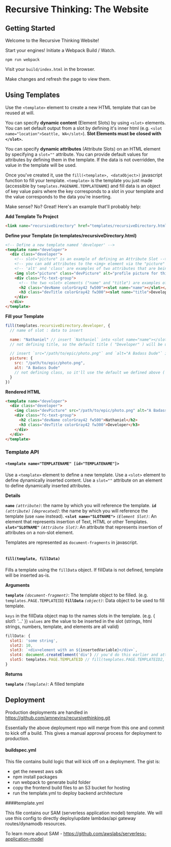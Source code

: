 # Recursive Thinking: The Website

## Getting Started

Welcome to the Recursive Thinking Website!

Start your engines! Initiate a Webpack Build / Watch.
```
npm run webpack
```

Visit your `build/index.html` in the browser.

Make changes and refresh the page to view them.


## Using Templates

Use the `<template>` element to create a new HTML template that can be reused at will.

You can specify **dynamic content** (Element Slots) by using `<slot>` elements. You can set default output from a slot by defining it's inner html (e.g. `<slot name="location">Seattle, WA</slot>`). **Slot Elements must be closed with `</slot>`.**

You can specify **dynamic attributes** (Attribute Slots) on an HTML element by specifying a `slot=""` attribute. You can provide default values for attributes by defining them in the template. If the data is not overridden, the value in the template will be used.

Once you've created it, use the `fill(<template>, <dataObject>)` javascript function to fill your template. `<template>` is the template you just made (accessible by `templates.PAGENAME.TEMPLATENAME`) and fill data is an object of key value pairs where the key corresponds to a slot in your template and the value corresponds to the data you're inserting.

Make sense? No? Great! Here's an example that'll probably help:

**Add Template To Project**
```html
<link name="recursiveDirectory" href="templates/recursiveDirectory.html" type="text/html" rel="import">
```

**Define your Template (in templates/recursiveDirectory.html)**
```html
<!-- Define a new template named 'developer' -->
<template name="developer">
  <div class="developer">
    <!-- slot="picture" is an example of defining an Attribute Slot -->
    <!-- you can add attributes to the <img> element via the "picture" slot -->
    <!-- 'alt' and 'class' are examples of two attributes that are being defaulted -->
    <img slot="picture" class="devPicture" alt="profile picture for this developer">
    <div class="fc-text-group">
      <!-- the two <slot> elements ("name" and "title") are examples of Element Slots -->
      <h2 class="devName colorGray42 fw500"><slot name="name"></slot></h2>
      <h3 class="devTitle colorGray42 fw300"><slot name="title">Developer</slot></h3>
    </div>
  </div>
</template>
```

**Fill your Template**
```js
fill(templates.recursiveDirectory.developer, {
  // name of slot : data to insert

  name: "Nathaniel" // insert `Nathaniel` into <slot name="name"></slot> as HTML
  // not defining title, so the default title ( "Developer" ) will be used

  // insert `src="/path/to/epic/photo.png"` and `alt="A Badass Dude"` into slot="picture" as attributes
  picture: {
    src: "/path/to/epic/photo.png",
    alt: "A Badass Dude"
    // not defining class, so it'll use the default we defined above ( "fc-text-group" )
  }
})
```

**Rendered HTML**

```html
<template name="developer">
  <div class="developer">
    <img class="devPicture" src="/path/to/epic/photo.png" alt="A Badass Dude">
    <div class="fc-text-group">
      <h2 class="devName colorGray42 fw500">Nathaniel</h2>
      <h3 class="devTitle colorGray42 fw300">Developer</h3>
    </div>
  </div>
</template>
```

### Template API

#### `<template name="TEMPLATENAME" [id="TEMPLATENAME"]>`

Use a `<template>` element to define a new template.
Use a `<slot>` element to define dynamically inserted content.
Use a `slot=""` attribute on an element to define dynamically inserted attributes.

**Details**

**`name`** *`(attribute)`*: the name by which you will reference the template.
**`id`** *`(attribute)`* *`[deprecated]`*: the name by which you will reference the template (use `name` instead).
**`<slot name="SLOTNAME">`** *`(Element Slot)`*: An element that represents insertion of Text, HTML or other Templates.
**`slot="SLOTNAME"`** *`(Attribute Slot)`*: An attribute that represents insertion of attributes on a non-slot element.

Templates are represented as `document-fragments` in javascript.
<br>
<br>

#### `fill(template, fillData)`

Fills a template using the `fillData` object. If fillData is not defined, template will be inserted as-is.

**Arguments**

**`template`** *`(document-fragment)`*: The template object to be filled. (e.g. `templates.PAGE.TEMPLATEID`)
**`fillData`** *`(object)`*: Data object to be used to fill template.

`keys` in the fillData object map to the names slots in the template. (e.g. { slot1: '...' })
`values` are the value to be inserted in the slot (strings, html strings, numbers, template, and elements are all valid)

```js
fillData: {
  slot1: 'some string',
  slot2: 10,
  slot3: `<div>element with an ${insertedVariable}</div>`,
  slot4: document.createElement('div') // you'd do this earlier and attach some data here, probably
  slot5: templates.PAGE.TEMPLATEID // fill(templates.PAGE.TEMPLATEID2, {...}) is also supported
}
```

**Returns**

**`template`** *`(Template)`*: A filled template

## Deployment

Production deployments are handled in https://github.com/amnevins/recursivethinking.git

Essentially the above deployment repo will merge from this one and commit to kick off a build.  This gives  a manual approval process for deployment to production.


#### buildspec.yml

This file contains build logic that will kick off on a deployment.
The gist is:
- get the newest aws sdk
- npm install packages
- run webpack to generate build folder
- copy the frontend build files to an S3 bucket for hosting
- run the template.yml to deploy backend architecture

####template.yml

This file contains our SAM (serverless application model) template.  We will use this config to directly deploy/update lambdas/api gateway routes/dynamodb resources.

To learn more about SAM - https://github.com/awslabs/serverless-application-model

